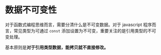 # 数据不可变性
对于函数式编程思维而言，需要分清什么是不可变数据。对于 javascript 程序而言，常见类型为可通过 `const` 添加设置为不可变，重要关注的是引用类型的不可变处理。

基本原则是**对于引用类型数据，能拷贝就不直接修改。**



